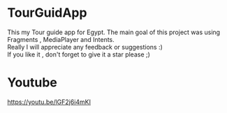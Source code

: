 # TourGuidApp
This my Tour guide app for Egypt. The main goal of this project was using Fragments , MediaPlayer and Intents.   
Really I will appreciate any feedback or suggestions :)    
If you like it , don't forget to give it a star please ;)

# Youtube
https://youtu.be/lGF2j6i4mKI
